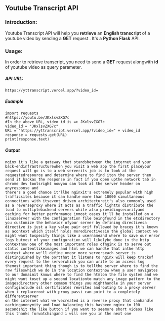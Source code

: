 
## Youtube Transcript API

### Introduction:
Youtube Transcript API will help you **retrieve** an **English transcript** of a youtube video by sending a **GET** request . It's a **Python Flask** API.

### Usage:
In order to retrieve transcript, you need to send a **GET** request alongwith **id** of youtube video as query parameter.

##### API URL: 

	https://yttranscript.vercel.app/?video_id=

##### Example

	import requests
	#https://youtu.be/JKxlsvZXG7c
	#In the above URL, video id is => JKxlsvZXG7c
	video_id = "JKxlsvZXG7c"
	URL = "https://yttranscript.vercel.app/?video_id=" + video_id
	response = requests.get(URL)
	print(response.text)

##### Output

	nginx it's like a gateway that standsbetween the internet and your back-endinfrastructurewhen you visit a web app the first placeyour request will go is to a web serverits job is to look at the requestedresource and determine where to find iton the server then send it backas the response in fact if you open upthe network tab in chrome dev toolsright nowyou can look at the server header on anyresponse and 
	there's a good chance it'llbe nginxit's extremely popular with high trafficsites because it can handle more than 10000 simultaneous connections with itsevent driven architectureit's also commonly used as a reverseproxy where it acts as a traffic lightto distribute the load to multiplebackend servers while also providingsecurityand caching for better performance inmost cases it'll be installed on a linuxserver with the configuration file beingfound in the etcdirectory you customize the behavior ofyour server by defining directivesa directive is just a key value pair orif followed by braces it's known as acontext which itself holds moredirectivesin the global context we might want tospecify things like a usernameand where to save our error logs butmost of your configuration will likelybe done in the http contextnow one of the most important roles ofnginx is to serve out static contentlikeimages and html we can handle that inthe http context where we'll define oneor more serverseach server is distinguished by the portthat it listens to nginx will keep trackof every request to the serverwhich you can write to an access log themost important thing though is to tellthe server where to find the raw fileswhich we do in the location contextnow when a user navigates to our domainit knows where to find the htmlon the file system and we might want toset up a second locationto match any image pattern to the imagesdirectory other common things you mighthandle in your server configinclude ssl certificates rewrites androuting to a proxy server when i replaceroot with proxy passi can point to a completely differentserver 
	on the internet what we'vecreated is a reverse proxy that canhandle cachinganonymity and load balancing this hasbeen nginx in 100 secondshit the like button if you want to seemore short videos like this thanks forwatchingand i will see you in the next one



